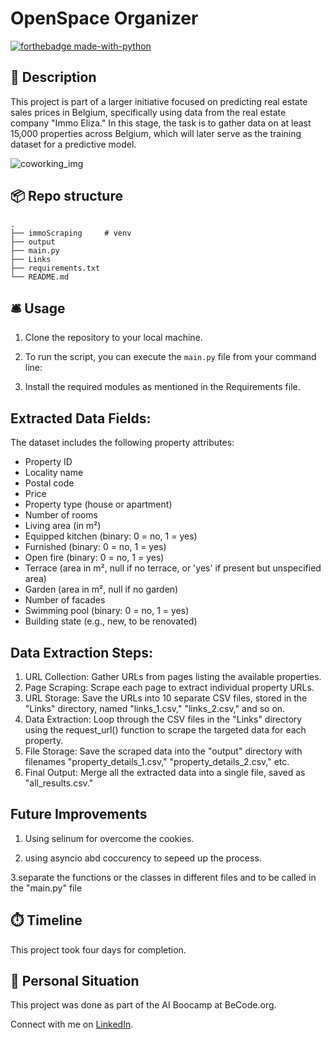 # OpenSpace Organizer
[![forthebadge made-with-python](https://ForTheBadge.com/images/badges/made-with-python.svg)](https://www.python.org/)


## 🏢 Description

This project is part of a larger initiative focused on predicting real estate sales prices in Belgium, specifically using data from the real estate company "Immo Eliza." In this stage, the task is to gather data on at least 15,000 properties across Belgium, which will later serve as the training dataset for a predictive model.

![coworking_img](https://grepsr.com/wp-content/uploads/2024/04/image.jpeg)

## 📦 Repo structure

```
.
├── immoScraping     # venv
├── output
├── main.py
├── Links
├── requirements.txt 
└── README.md
```

## 🛎️ Usage

1. Clone the repository to your local machine.

2. To run the script, you can execute the `main.py` file from your command line:

3. Install the required modules as mentioned in the Requirements file.

## Extracted Data Fields:
The dataset includes the following property attributes:

- Property ID
- Locality name
- Postal code
- Price
- Property type (house or apartment)
- Number of rooms
- Living area (in m²)
- Equipped kitchen (binary: 0 = no, 1 = yes)
- Furnished (binary: 0 = no, 1 = yes)
- Open fire (binary: 0 = no, 1 = yes)
- Terrace (area in m², null if no terrace, or 'yes' if present but unspecified area)
- Garden (area in m², null if no garden)
- Number of facades
- Swimming pool (binary: 0 = no, 1 = yes)
- Building state (e.g., new, to be renovated)

## Data Extraction Steps:

1. URL Collection: Gather URLs from pages listing the available properties.
2. Page Scraping: Scrape each page to extract individual property URLs.
3. URL Storage: Save the URLs into 10 separate CSV files, stored in the "Links" directory, named "links_1.csv," "links_2.csv," and so on.
4. Data Extraction: Loop through the CSV files in the "Links" directory using the request_url() function to scrape the targeted data for each property.
5. File Storage: Save the scraped data into the "output" directory with filenames "property_details_1.csv," "property_details_2.csv," etc.
6. Final Output: Merge all the extracted data into a single file, saved as "all_results.csv."

##  Future Improvements
1. Using selinum for overcome the cookies.

2. using asyncio abd coccurency to sepeed up the process.

3.separate the functions or the classes in different files and to be called in the "main.py" file

## ⏱️ Timeline

This project took four days for completion.

## 📌 Personal Situation
This project was done as part of the AI Boocamp at BeCode.org. 

Connect with me on [LinkedIn](https://www.linkedin.com/in/moustafa-gabil-8a4a6bab/).

